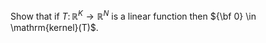 Show that if $T \colon \mathbb{R}^K \to \mathbb{R}^N$ is a linear function then ${\bf 0} \in \mathrm{kernel}(T)$.
